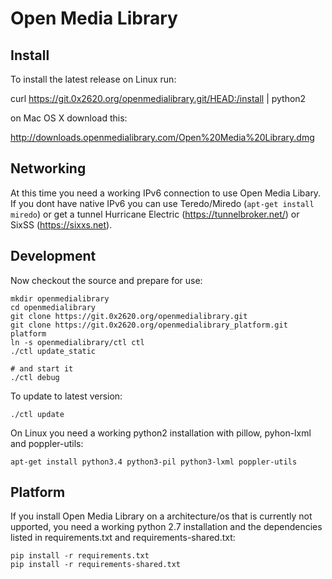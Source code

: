 Open Media Library
==================

Install
-------

 To install the latest release on Linux run:

 curl https://git.0x2620.org/openmedialibrary.git/HEAD:/install | python2

 on Mac OS X download this:

 http://downloads.openmedialibrary.com/Open%20Media%20Library.dmg

Networking
----------

At this time you need a working IPv6 connection to use Open Media Libary.
If you dont have native IPv6 you can use Teredo/Miredo (`apt-get install miredo`)
or get a tunnel Hurricane Electric (https://tunnelbroker.net/)
or SixSS (https://sixxs.net).

Development
-----------

Now checkout the source and prepare for use:

    mkdir openmedialibrary
    cd openmedialibrary
    git clone https://git.0x2620.org/openmedialibrary.git
    git clone https://git.0x2620.org/openmedialibrary_platform.git platform
    ln -s openmedialibrary/ctl ctl
    ./ctl update_static

    # and start it
    ./ctl debug

To update to latest version:

    ./ctl update

On Linux you need a working python2 installation with pillow, pyhon-lxml and poppler-utils:

    apt-get install python3.4 python3-pil python3-lxml poppler-utils


Platform
----------

If you install Open Media Library on a architecture/os that is currently
not upported, you need a working python 2.7 installation and the dependencies
listed in requirements.txt and requirements-shared.txt:

    pip install -r requirements.txt
    pip install -r requirements-shared.txt

